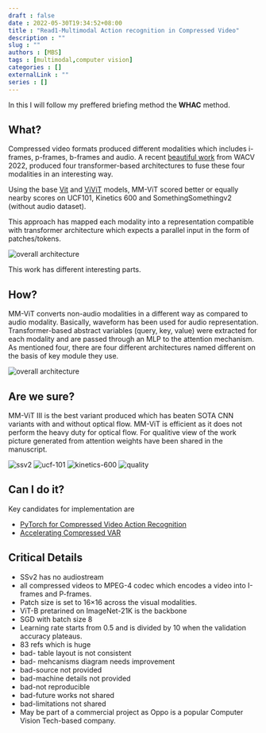 ```yaml
---
draft : false
date : 2022-05-30T19:34:52+08:00
title : "Read1-Multimodal Action recognition in Compressed Video"
description : ""
slug : ""
authors : [MBS]
tags : [multimodal,computer vision]
categories : []
externalLink : ""
series : []
---
```


In this I will follow my preffered briefing method the **WHAC** method.

## What?

Compressed video formats produced different modalities which includes i-frames, p-frames, b-frames and audio. A recent [beautiful work](https://openaccess.thecvf.com/content/WACV2022/papers/Chen_MM-ViT_Multi-Modal_Video_Transformer_for_Compressed_Video_Action_Recognition_WACV_2022_paper.pdf) from WACV 2022, produced four<a name="four"></a>  transformer-based architectures to fuse these four modalities in an interesting way. 

Using the base [Vit](#) and [ViViT](#) models, MM-ViT scored better or equally nearby scores on UCF101, Kinetics 600 and SomethingSomethingv2 (without audio dataset). 

This approach has mapped each modality into a representation compatible with transformer architecture which expects a parallel input in the form of patches/tokens. 

![overall architecture](/img/mmhar/overall.png)

This work has different interesting parts. 

## How?

MM-ViT converts non-audio modalities in a different way as compared to audio modality. Basically, waveform has been used for audio representation. Transformer-based abstract variables (query, key, value) were extracted for each modality and are passed through an MLP to the attention mechanism. As mentioned four, there are four different architectures named different on the basis of key module they use. 

![overall architecture](/img/mmhar/mechanisms.png)

## Are we sure?

MM-ViT III is the best variant produced which has beaten SOTA CNN variants with and without optical flow. MM-ViT is efficient as it does not perform the heavy duty for optical flow. For qualitive view of the work picture generated from attention weights have been shared in the manuscript.

![ssv2](/img/mmhar/ssv2-sota.png)
![ucf-101](/img/mmhar/ucf-101-sota.png)
![kinetics-600](/img/mmhar/kinetics-sota.png)
![quality](/img/mmhar/quality.png)

## Can I do it?

Key candidates for implementation are
* [PyTorch for Compressed Video Action Recognition](https://github.com/chaoyuaw/pytorch-coviar)
* [Accelerating Compressed VAR](https://github.com/haim-barad/action-recognition-compressed-domain)

## Critical Details

* SSv2 has no audiostream
* all compressed videos to MPEG-4 codec which encodes a video into I-frames and P-frames.
* Patch size is set to 16×16 across the visual modalities.
* ViT-B pretarined on ImageNet-21K is the backbone
* SGD with batch size 8
* Learning rate starts from 0.5 and is divided by 10 when the validation accuracy plateaus.
* 83 refs which is huge
* bad- table layout is not consistent
* bad- mehcanisms diagram needs improvement
* bad-source not provided
* bad-machine details not provided
* bad-not reproducible
* bad-future works not shared
* bad-limitations not shared
* May be part of a commercial project as Oppo is a popular Computer Vision Tech-based company.
